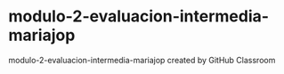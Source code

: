 # modulo-2-evaluacion-intermedia-mariajop
modulo-2-evaluacion-intermedia-mariajop created by GitHub Classroom
